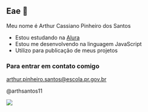 ## Eae 👋

Meu nome é Arthur Cassiano Pinheiro dos Santos

- Estou estudando na [Alura](https://www.alura.com.br)
- Estou me desenvolvendo na linguagem JavaScript
- Utilizo para publicação de meus projetos

### Para entrar em contato comigo

arthur.pinheiro.santos@escola.pr.gov.br

@arthsantos11

![](https://media1.tenor.com/m/3qD2vVScav8AAAAC/emoji.gif)






